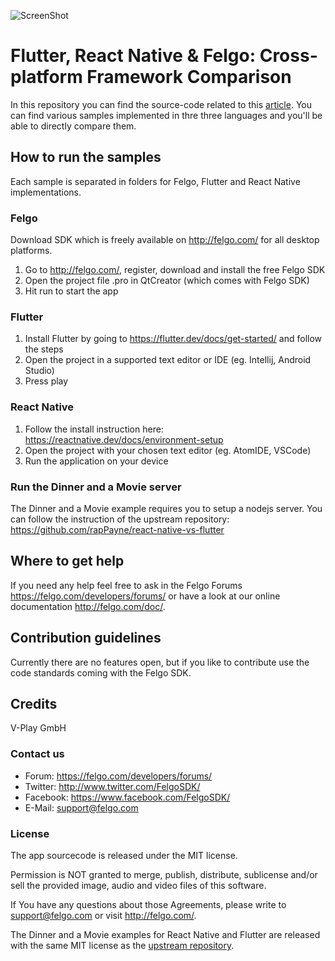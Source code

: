 ![ScreenShot](http://felgo.com/support/felgo-logo.png)

# Flutter, React Native & Felgo: Cross-platform Framework Comparison
In this repository you can find the source-code related to this [article](https://blog.felgo.com/cross-platform-app-development/flutter-react-native-felgo-framework-comparison).
You can find various samples implemented in thre three languages and you'll be able to directly compare them.

## How to run the samples
Each sample is separated in folders for Felgo, Flutter and React Native implementations.

### Felgo
Download SDK which is freely available on http://felgo.com/ for all desktop platforms.

1. Go to http://felgo.com/, register, download and install the free Felgo SDK
2. Open the project file .pro in QtCreator (which comes with Felgo SDK)
3. Hit run to start the app

### Flutter
1. Install Flutter by going to https://flutter.dev/docs/get-started/ and follow the steps
2. Open the project in a supported text editor or IDE (eg. Intellij, Android Studio)
3. Press play
### React Native
1. Follow the install instruction here: https://reactnative.dev/docs/environment-setup
2. Open the project with your chosen text editor (eg. AtomIDE, VSCode)
3. Run the application on your device

### Run the Dinner and a Movie server
The Dinner and a Movie example requires you to setup a nodejs server. You can follow the instruction of the upstream repository: https://github.com/rapPayne/react-native-vs-flutter

## Where to get help
If you need any help feel free to ask in the Felgo Forums https://felgo.com/developers/forums/ or have a look at our online documentation http://felgo.com/doc/.

## Contribution guidelines
Currently there are no features open, but if you like to contribute use the code standards coming with the Felgo SDK.

## Credits
V-Play GmbH

### Contact us
- Forum: https://felgo.com/developers/forums/
- Twitter: http://www.twitter.com/FelgoSDK/
- Facebook: https://www.facebook.com/FelgoSDK/
- E-Mail: support@felgo.com

### License
The app sourcecode is released under the MIT license.

Permission is NOT granted to merge, publish, distribute, sublicense and/or
sell the provided image, audio and video files of this software.

If You have any questions about those Agreements, please write to support@felgo.com
or visit http://felgo.com/.

The Dinner and a Movie examples for React Native and Flutter are released with the same MIT license as the [upstream repository](https://github.com/rapPayne/react-native-vs-flutter).
